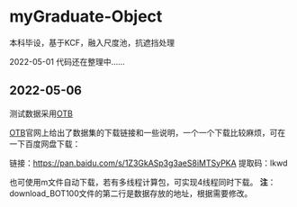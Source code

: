 # myGraduate-Object
本科毕设，基于KCF，融入尺度池，抗遮挡处理

2022-05-01
代码还在整理中……

## 2022-05-06
测试数据采用[OTB](http://cvlab.hanyang.ac.kr/tracker_benchmark/datasets.html)

[OTB](http://cvlab.hanyang.ac.kr/tracker_benchmark/datasets.html)官网上给出了数据集的下载链接和一些说明，一个一个下载比较麻烦，可在一下百度网盘下载：

链接：https://pan.baidu.com/s/1Z3GkASp3g3aeS8iMTSyPKA 
提取码：lkwd

也可使用m文件自动下载，若有多线程计算包，可实现4线程同时下载。
**注**：download_BOT100文件的第二行是数据存放的地址，根据需要修改。


